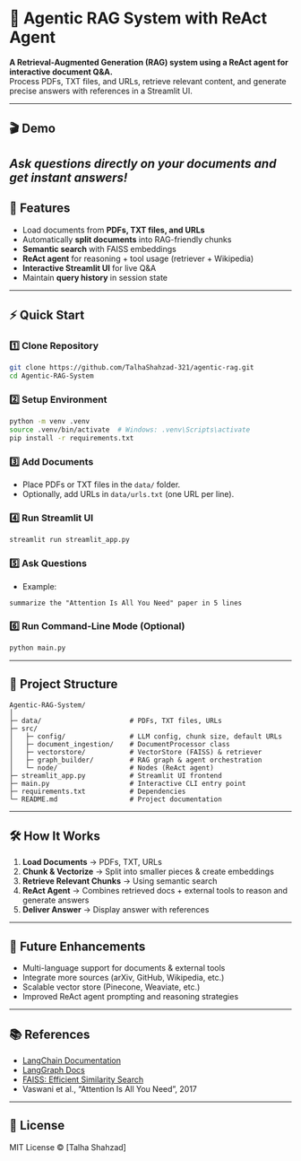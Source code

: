 
# 🤖 Agentic RAG System with ReAct Agent

**A Retrieval-Augmented Generation (RAG) system using a ReAct agent for interactive document Q&A.**  
Process PDFs, TXT files, and URLs, retrieve relevant content, and generate precise answers with references in a Streamlit UI.

---

## 🎬 Demo
*Ask questions directly on your documents and get instant answers!*
---

## 🌟 Features

* Load documents from **PDFs, TXT files, and URLs**  
* Automatically **split documents** into RAG-friendly chunks  
* **Semantic search** with FAISS embeddings  
* **ReAct agent** for reasoning + tool usage (retriever + Wikipedia)  
* **Interactive Streamlit UI** for live Q&A  
* Maintain **query history** in session state  

---

## ⚡ Quick Start

### 1️⃣ Clone Repository

```bash
git clone https://github.com/TalhaShahzad-321/agentic-rag.git
cd Agentic-RAG-System
````

### 2️⃣ Setup Environment

```bash
python -m venv .venv
source .venv/bin/activate  # Windows: .venv\Scripts\activate
pip install -r requirements.txt
```

### 3️⃣ Add Documents

* Place PDFs or TXT files in the `data/` folder.
* Optionally, add URLs in `data/urls.txt` (one URL per line).

### 4️⃣ Run Streamlit UI

```bash
streamlit run streamlit_app.py
```

### 5️⃣ Ask Questions

* Example:

```
summarize the "Attention Is All You Need" paper in 5 lines
```

### 6️⃣ Run Command-Line Mode (Optional)

```bash
python main.py
```

---

## 📁 Project Structure

```
Agentic-RAG-System/
│
├─ data/                      # PDFs, TXT files, URLs
├─ src/
│   ├─ config/                # LLM config, chunk size, default URLs
│   ├─ document_ingestion/    # DocumentProcessor class
│   ├─ vectorstore/           # VectorStore (FAISS) & retriever
│   ├─ graph_builder/         # RAG graph & agent orchestration
│   └─ node/                  # Nodes (ReAct agent)
├─ streamlit_app.py           # Streamlit UI frontend
├─ main.py                    # Interactive CLI entry point
├─ requirements.txt           # Dependencies
└─ README.md                  # Project documentation
```

---

## 🛠 How It Works

1. **Load Documents** → PDFs, TXT, URLs
2. **Chunk & Vectorize** → Split into smaller pieces & create embeddings
3. **Retrieve Relevant Chunks** → Using semantic search
4. **ReAct Agent** → Combines retrieved docs + external tools to reason and generate answers
5. **Deliver Answer** → Display answer with references

---

## 🔮 Future Enhancements

* Multi-language support for documents & external tools
* Integrate more sources (arXiv, GitHub, Wikipedia, etc.)
* Scalable vector store (Pinecone, Weaviate, etc.)
* Improved ReAct agent prompting and reasoning strategies

---

## 📚 References

* [LangChain Documentation](https://www.langchain.com/docs/)
* [LangGraph Docs](https://docs.langgraph.com/)
* [FAISS: Efficient Similarity Search](https://faiss.ai/)
* Vaswani et al., “Attention Is All You Need”, 2017

---

## 📝 License

MIT License © [Talha Shahzad]
